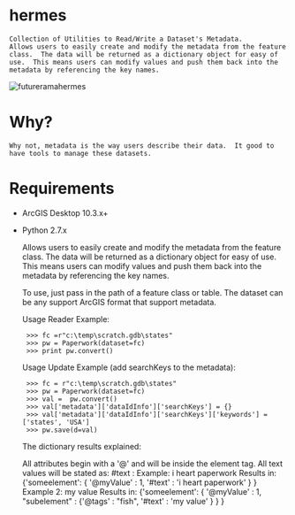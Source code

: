 # hermes
    Collection of Utilities to Read/Write a Dataset's Metadata.
    Allows users to easily create and modify the metadata from the feature
    class.  The data will be returned as a dictionary object for easy of
    use.  This means users can modify values and push them back into the
    metadata by referencing the key names.

![futureramahermes](http://upload.wikimedia.org/wikipedia/en/c/cb/FuturamaHermesConrad.png "Source: wikimedia.org")

# Why?
    Why not, metadata is the way users describe their data.  It good to have tools to manage these datasets.

#  Requirements
 - ArcGIS Desktop 10.3.x+
 - Python 2.7.x

    Allows users to easily create and modify the metadata from the feature
    class.  The data will be returned as a dictionary object for easy of
    use.  This means users can modify values and push them back into the
    metadata by referencing the key names.

    To use, just pass in the path of a feature class or table.  The dataset
    can be any support ArcGIS format that support metadata.

    Usage Reader Example:

        >>> fc =r"c:\temp\scratch.gdb\states"
        >>> pw = Paperwork(dataset=fc)
        >>> print pw.convert()

    Usage Update Example (add searchKeys to the metadata):

        >>> fc = r"c:\temp\scratch.gdb\states"
        >>> pw = Paperwork(dataset=fc)
        >>> val =  pw.convert()
        >>> val['metadata']['dataIdInfo']['searchKeys'] = {}
        >>> val['metadata']['dataIdInfo']['searchKeys']['keywords'] = ['states', 'USA']
        >>> pw.save(d=val)

    The dictionary results explained:

    All attributes begin with a '@' and will be inside the element tag.
    All text values will be stated as: #text : <value>
    Example:
            <someelement myValue=1>i heart paperwork</someelement>
            Results in:
            {'someelement': { '@myValue' : 1,
                              '#text' : 'i heart paperwork'
                            }
            }
    Example 2:
            <someelement myValue=1>
              <subelement tags="fish">my value</subelement>
            </someelement>
    Results in:
            {'someelement': { '@myValue' : 1,
                              "subelement" : {'@tags' : "fish",
                                              '#text' : 'my value'
                                              }
                            }
            }